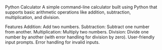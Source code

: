 Python Calculator
A simple command-line calculator built using Python that supports basic arithmetic operations like addition, subtraction, multiplication, and division.

Features
Addition: Add two numbers.
Subtraction: Subtract one number from another.
Multiplication: Multiply two numbers.
Division: Divide one number by another (with error handling for division by zero).
User-friendly input prompts.
Error handling for invalid inputs.
